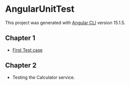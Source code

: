 # AngularUnitTest

This project was generated with [Angular CLI](https://github.com/angular/angular-cli) version 15.1.5.

## Chapter 1

* [First Test case](https://github.com/cloverhsc/Angular-Unit-Test/tree/chapter-1)

## Chapter 2

* Testing the Calculator service.
